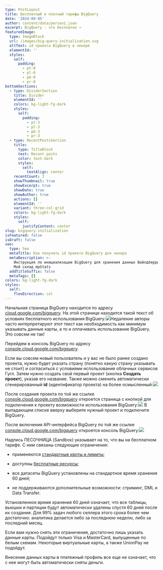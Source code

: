 ```yaml
---
type: PostLayout
title: Бесплатный и платный тарифы BigQuery
date: '2024-09-05'
author: content/data/person1.json
excerpt: BigQuery - это бесплатно →
featuredImage:
  type: ImageBlock
  url: /images/big-query-initialization.svg
  altText: id проекта BigQuery в чекере
  elementId: ''
  styles:
    self:
      padding:
        - pt-0
        - pl-0
        - pb-0
        - pr-0
bottomSections:
  - type: DividerSection
    title: Divider
    elementId: ''
    colors: bg-light-fg-dark
    styles:
      self:
        padding:
          - pt-3
          - pl-3
          - pb-3
          - pr-3
  - type: RecentPostsSection
    title:
      type: TitleBlock
      text: Recent posts
      color: text-dark
      styles:
        self:
          textAlign: center
    recentCount: 3
    showThumbnail: true
    showExcerpt: true
    showDate: true
    showAuthor: true
    actions: []
    elementId: ''
    variant: three-col-grid
    colors: bg-light-fg-dark
    styles:
      self:
        justifyContent: center
slug: bigquery-initialization
isFeatured: false
isDraft: false
seo:
  type: Seo
  metaTitle: Как получить id проекта BigQuery для чекера
  metaDescription: >-
    Инструкция по инициализации BigQuery для хранения данных Вайлдберриз Озон
    Мой склад mpStats
  addTitleSuffix: false
  metaTags: []
colors: bg-light-fg-dark
styles:
  self:
    flexDirection: col
---
```

Начальная страница BigQuery находится по адресу [cloud.google.com/bigquery](https://cloud.google.com/bigquery/). На этой странице находится такой текст об условиях бесплатного использования BigQuery:![](/images/BQ-free-start-300-1.PNG)Недалекие авторы часто интерпретируют этот текст как необходимость как минимум указывать данные карты, а то и оплачивать использование BigQuery. Это совсем не так!

Перейдем в консоль BigQuery по адресу [console.cloud.google.com/bigquery](https://console.cloud.google.com/bigquery).

Если вы совсем новый пользователь и у вас не было ранее создано проекта, нужно будет указать страну (понятно какую страну указывать не стоит) и согласиться с условиями использования облачных сервисов Гугл. Затем нужно создать свой первый проект (кнопка **Создать проект**), указав его название. Также можно сменить автоматически сгенерированный **id** (идентификатор проекта) на более осмысленный:![](/images/create-bq-project.PNG)

После создания проекта по той же ссылке [console.cloud.google.com/bigquery](https://console.cloud.google.com/bigquery) откроется страница с кнопкой для подключения к проекту возможности использования BigQuery:![](/images/bq-enable-api.PNG)
В выпадающем списке вверху выберите нужный проект и подключите BigQuery.

После включения API-интерфейса BigQuery по той же ссылке [console.cloud.google.com/bigquery](https://cloud.google.com/bigquery/) откроется консоль BigQuery:![](/images/sandbox-bq.PNG)

Надпись ПЕСОЧНИЦА (Sandbox) указывает на то, что вы на бесплатном тарифе. С ним связаны следующие ограничения:

*   применяются [стандартные квоты и лимиты](https://cloud.google.com/bigquery/quotas);

*   доступны [бесплатные ресурсы](https://cloud.google.com/bigquery/pricing#free-tier);

*   все датасеты BigQuery установлены на стандартное время хранения 60 дней;

*   не поддерживаются дополнительные возможности: стриминг, DML и Data Transfer.

Установленное время хранения 60 дней означает, что все таблицы, вьюшки и партиции будут автоматически удалены спустя 60 дней после их создания. Для 99% задач любого селлера этого срока более чем достаточно: аналитика делается либо за последнюю неделю, либо за последний месяц.

Если вам нужно снять эти ограничения, достаточно лишь указать данные карты. Подойдут только Visa и MasterCard, выпущенные по белым схемам. Некоторые виртуальные карты, а также UnionPay не подойдут.

Внесение данных карты в платежный профиль все еще не означает, что с нее могут быть автоматически сняты деньги.
